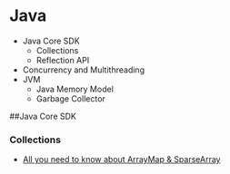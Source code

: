 # Java

- Java Core SDK
  - Collections
  - Reflection API
- Concurrency and Multithreading
- JVM
  - Java Memory Model
  - Garbage Collector

##Java Core SDK

### Collections

- [All you need to know about ArrayMap & SparseArray](https://proandroiddev.com/all-you-need-to-know-about-arraymap-sparsearray-49759c2ecbf9)
